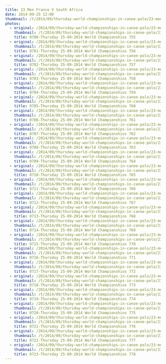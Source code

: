 ```yaml
---
title: 23 Men France V South Africa
date: 2014-09-25 12:00
thumbnail: /t/2014/09/thursday-world-championships-in-canoe-polo/23-men-france-v-south-africa/0700-thursday-25-09-2014-world-championshios-755.jpg
photos:
  - original: /2014/09/thursday-world-championships-in-canoe-polo/23-men-france-v-south-africa/0700-thursday-25-09-2014-world-championshios-755.jpg
    thumbnail: /t/2014/09/thursday-world-championships-in-canoe-polo/23-men-france-v-south-africa/0700-thursday-25-09-2014-world-championshios-755.jpg
    title: 0700-Thursday 25-09-2014 World Championshios 755
  - original: /2014/09/thursday-world-championships-in-canoe-polo/23-men-france-v-south-africa/0701-thursday-25-09-2014-world-championshios-756.jpg
    thumbnail: /t/2014/09/thursday-world-championships-in-canoe-polo/23-men-france-v-south-africa/0701-thursday-25-09-2014-world-championshios-756.jpg
    title: 0701-Thursday 25-09-2014 World Championshios 756
  - original: /2014/09/thursday-world-championships-in-canoe-polo/23-men-france-v-south-africa/0702-thursday-25-09-2014-world-championshios-757.jpg
    thumbnail: /t/2014/09/thursday-world-championships-in-canoe-polo/23-men-france-v-south-africa/0702-thursday-25-09-2014-world-championshios-757.jpg
    title: 0702-Thursday 25-09-2014 World Championshios 757
  - original: /2014/09/thursday-world-championships-in-canoe-polo/23-men-france-v-south-africa/0703-thursday-25-09-2014-world-championshios-758.jpg
    thumbnail: /t/2014/09/thursday-world-championships-in-canoe-polo/23-men-france-v-south-africa/0703-thursday-25-09-2014-world-championshios-758.jpg
    title: 0703-Thursday 25-09-2014 World Championshios 758
  - original: /2014/09/thursday-world-championships-in-canoe-polo/23-men-france-v-south-africa/0704-thursday-25-09-2014-world-championshios-759.jpg
    thumbnail: /t/2014/09/thursday-world-championships-in-canoe-polo/23-men-france-v-south-africa/0704-thursday-25-09-2014-world-championshios-759.jpg
    title: 0704-Thursday 25-09-2014 World Championshios 759
  - original: /2014/09/thursday-world-championships-in-canoe-polo/23-men-france-v-south-africa/0705-thursday-25-09-2014-world-championshios-760.jpg
    thumbnail: /t/2014/09/thursday-world-championships-in-canoe-polo/23-men-france-v-south-africa/0705-thursday-25-09-2014-world-championshios-760.jpg
    title: 0705-Thursday 25-09-2014 World Championshios 760
  - original: /2014/09/thursday-world-championships-in-canoe-polo/23-men-france-v-south-africa/0706-thursday-25-09-2014-world-championshios-761.jpg
    thumbnail: /t/2014/09/thursday-world-championships-in-canoe-polo/23-men-france-v-south-africa/0706-thursday-25-09-2014-world-championshios-761.jpg
    title: 0706-Thursday 25-09-2014 World Championshios 761
  - original: /2014/09/thursday-world-championships-in-canoe-polo/23-men-france-v-south-africa/0707-thursday-25-09-2014-world-championshios-762.jpg
    thumbnail: /t/2014/09/thursday-world-championships-in-canoe-polo/23-men-france-v-south-africa/0707-thursday-25-09-2014-world-championshios-762.jpg
    title: 0707-Thursday 25-09-2014 World Championshios 762
  - original: /2014/09/thursday-world-championships-in-canoe-polo/23-men-france-v-south-africa/0708-thursday-25-09-2014-world-championshios-763.jpg
    thumbnail: /t/2014/09/thursday-world-championships-in-canoe-polo/23-men-france-v-south-africa/0708-thursday-25-09-2014-world-championshios-763.jpg
    title: 0708-Thursday 25-09-2014 World Championshios 763
  - original: /2014/09/thursday-world-championships-in-canoe-polo/23-men-france-v-south-africa/0709-thursday-25-09-2014-world-championshios-764.jpg
    thumbnail: /t/2014/09/thursday-world-championships-in-canoe-polo/23-men-france-v-south-africa/0709-thursday-25-09-2014-world-championshios-764.jpg
    title: 0709-Thursday 25-09-2014 World Championshios 764
  - original: /2014/09/thursday-world-championships-in-canoe-polo/23-men-france-v-south-africa/0710-thursday-25-09-2014-world-championshios-765.jpg
    thumbnail: /t/2014/09/thursday-world-championships-in-canoe-polo/23-men-france-v-south-africa/0710-thursday-25-09-2014-world-championshios-765.jpg
    title: 0710-Thursday 25-09-2014 World Championshios 765
  - original: /2014/09/thursday-world-championships-in-canoe-polo/23-men-france-v-south-africa/0711-thursday-25-09-2014-world-championshios-766.jpg
    thumbnail: /t/2014/09/thursday-world-championships-in-canoe-polo/23-men-france-v-south-africa/0711-thursday-25-09-2014-world-championshios-766.jpg
    title: 0711-Thursday 25-09-2014 World Championshios 766
  - original: /2014/09/thursday-world-championships-in-canoe-polo/23-men-france-v-south-africa/0712-thursday-25-09-2014-world-championshios-767.jpg
    thumbnail: /t/2014/09/thursday-world-championships-in-canoe-polo/23-men-france-v-south-africa/0712-thursday-25-09-2014-world-championshios-767.jpg
    title: 0712-Thursday 25-09-2014 World Championshios 767
  - original: /2014/09/thursday-world-championships-in-canoe-polo/23-men-france-v-south-africa/0713-thursday-25-09-2014-world-championshios-768.jpg
    thumbnail: /t/2014/09/thursday-world-championships-in-canoe-polo/23-men-france-v-south-africa/0713-thursday-25-09-2014-world-championshios-768.jpg
    title: 0713-Thursday 25-09-2014 World Championshios 768
  - original: /2014/09/thursday-world-championships-in-canoe-polo/23-men-france-v-south-africa/0714-thursday-25-09-2014-world-championshios-769.jpg
    thumbnail: /t/2014/09/thursday-world-championships-in-canoe-polo/23-men-france-v-south-africa/0714-thursday-25-09-2014-world-championshios-769.jpg
    title: 0714-Thursday 25-09-2014 World Championshios 769
  - original: /2014/09/thursday-world-championships-in-canoe-polo/23-men-france-v-south-africa/0715-thursday-25-09-2014-world-championshios-770.jpg
    thumbnail: /t/2014/09/thursday-world-championships-in-canoe-polo/23-men-france-v-south-africa/0715-thursday-25-09-2014-world-championshios-770.jpg
    title: 0715-Thursday 25-09-2014 World Championshios 770
  - original: /2014/09/thursday-world-championships-in-canoe-polo/23-men-france-v-south-africa/0716-thursday-25-09-2014-world-championshios-771.jpg
    thumbnail: /t/2014/09/thursday-world-championships-in-canoe-polo/23-men-france-v-south-africa/0716-thursday-25-09-2014-world-championshios-771.jpg
    title: 0716-Thursday 25-09-2014 World Championshios 771
  - original: /2014/09/thursday-world-championships-in-canoe-polo/23-men-france-v-south-africa/0717-thursday-25-09-2014-world-championshios-772.jpg
    thumbnail: /t/2014/09/thursday-world-championships-in-canoe-polo/23-men-france-v-south-africa/0717-thursday-25-09-2014-world-championshios-772.jpg
    title: 0717-Thursday 25-09-2014 World Championshios 772
  - original: /2014/09/thursday-world-championships-in-canoe-polo/23-men-france-v-south-africa/0718-thursday-25-09-2014-world-championshios-773.jpg
    thumbnail: /t/2014/09/thursday-world-championships-in-canoe-polo/23-men-france-v-south-africa/0718-thursday-25-09-2014-world-championshios-773.jpg
    title: 0718-Thursday 25-09-2014 World Championshios 773
  - original: /2014/09/thursday-world-championships-in-canoe-polo/23-men-france-v-south-africa/0719-thursday-25-09-2014-world-championshios-774.jpg
    thumbnail: /t/2014/09/thursday-world-championships-in-canoe-polo/23-men-france-v-south-africa/0719-thursday-25-09-2014-world-championshios-774.jpg
    title: 0719-Thursday 25-09-2014 World Championshios 774
  - original: /2014/09/thursday-world-championships-in-canoe-polo/23-men-france-v-south-africa/0720-thursday-25-09-2014-world-championshios-775.jpg
    thumbnail: /t/2014/09/thursday-world-championships-in-canoe-polo/23-men-france-v-south-africa/0720-thursday-25-09-2014-world-championshios-775.jpg
    title: 0720-Thursday 25-09-2014 World Championshios 775
  - original: /2014/09/thursday-world-championships-in-canoe-polo/23-men-france-v-south-africa/0721-thursday-25-09-2014-world-championshios-776.jpg
    thumbnail: /t/2014/09/thursday-world-championships-in-canoe-polo/23-men-france-v-south-africa/0721-thursday-25-09-2014-world-championshios-776.jpg
    title: 0721-Thursday 25-09-2014 World Championshios 776
  - original: /2014/09/thursday-world-championships-in-canoe-polo/23-men-france-v-south-africa/0722-thursday-25-09-2014-world-championshios-777.jpg
    thumbnail: /t/2014/09/thursday-world-championships-in-canoe-polo/23-men-france-v-south-africa/0722-thursday-25-09-2014-world-championshios-777.jpg
    title: 0722-Thursday 25-09-2014 World Championshios 777
  - original: /2014/09/thursday-world-championships-in-canoe-polo/23-men-france-v-south-africa/0723-thursday-25-09-2014-world-championshios-778.jpg
    thumbnail: /t/2014/09/thursday-world-championships-in-canoe-polo/23-men-france-v-south-africa/0723-thursday-25-09-2014-world-championshios-778.jpg
    title: 0723-Thursday 25-09-2014 World Championshios 778
---
```

